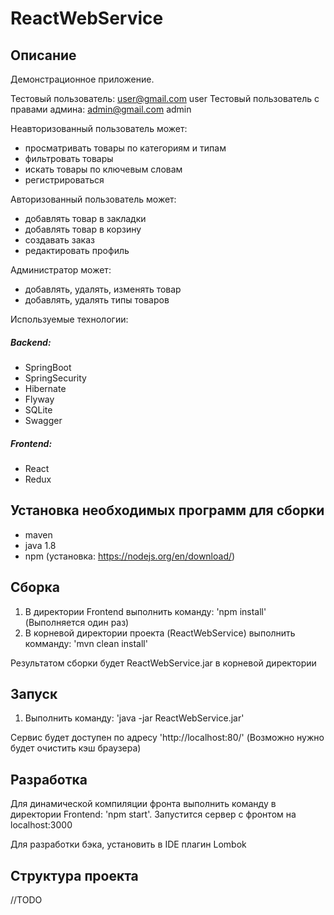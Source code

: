 # ReactWebService

## Описание

Демонстрационное приложение.

Тестовый пользователь: user@gmail.com  user
Тестовый пользователь с правами админа: admin@gmail.com  admin

Неавторизованный пользователь может:
- просматривать товары по категориям и типам
- фильтровать товары
- искать товары по ключевым словам
- регистрироваться

Авторизованный пользователь может:
- добавлять товар в закладки
- добавлять товар в корзину
- создавать заказ
- редактировать профиль

Администратор может:
- добавлять, удалять, изменять товар
- добавлять, удалять типы товаров

Используемые технологии:
##### Backend:
- SpringBoot
- SpringSecurity
- Hibernate
- Flyway
- SQLite
- Swagger

##### Frontend:
- React
- Redux


## Установка необходимых программ для сборки

- maven
- java 1.8
- npm (установка: https://nodejs.org/en/download/)


## Сборка

1. В директории Frontend выполнить команду: 'npm install' (Выполняется один раз)
2. В корневой директории проекта (ReactWebService) выполнить комманду: 'mvn clean install'

Результатом сборки будет ReactWebService.jar в корневой директории


## Запуск

1. Выполнить команду:  'java -jar ReactWebService.jar'

 Сервис будет доступен по адресу 'http://localhost:80/'  (Возможно нужно будет очистить кэш браузера)


## Разработка
 
Для динамической компиляции фронта выполнить команду в директории Frontend: 'npm start'. Запустится сервер с фронтом на
localhost:3000

Для разработки бэка, установить в IDE плагин Lombok

## Структура проекта

//TODO